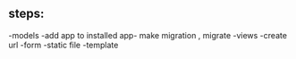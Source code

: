 ## steps:
  -models -add app to installed app- make migration , migrate
  -views
  -create url
  -form
  -static file
  -template
